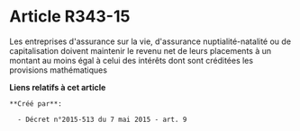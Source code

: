 # Article R343-15

Les entreprises d'assurance sur la vie, d'assurance nuptialité-natalité ou de capitalisation doivent maintenir le revenu net
de leurs placements à un montant au moins égal à celui des intérêts dont sont créditées les provisions mathématiques

**Liens relatifs à cet article**

	**Créé par**:

	  - Décret n°2015-513 du 7 mai 2015 - art. 9
